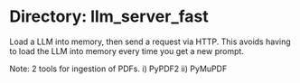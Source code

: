 # Directory: llm_server_fast
Load a LLM into memory, then send a request via HTTP. This avoids having to load the LLM into memory every time you get a new prompt. 

Note: 2 tools for ingestion of PDFs. i) PyPDF2 ii) PyMuPDF  

